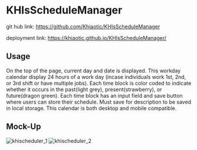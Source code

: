 # KHIsScheduleManager

git hub link: https://github.com/Khiaotic/KHIsScheduleManager

deployment link: https://khiaotic.github.io/KHIsScheduleManager/




## Usage
On the top of the page, current day and date is displayed.
This workday calendar display 24 hours of a work day (incase individuals  work  1st, 2nd, or 3rd shift or have multiple jobs).
Each time block is color coded to indicate whether it occurs in the past(light grey), present(strawberry), or future(dragon green).
Each time block has an input field and save button where users can store their schedule.
Must save for description to  be saved in local storage.
This calendar is both desktop and mobile compatible.

## Mock-Up
![khischeduler_1](https://user-images.githubusercontent.com/112679225/196562761-16e5425d-c293-46ba-918d-bf027a59f8ef.jpg)
![khischeduler_2](https://user-images.githubusercontent.com/112679225/196562773-1743efd8-d4e3-429c-afbc-be283fb58df3.jpg)
